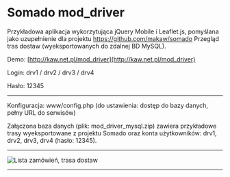 # Somado mod_driver
Przykładowa aplikacja wykorzytująca jQuery Mobile i Leaflet.js,  pomyślana jako uzupełnienie dla projektu https://github.com/makaw/somado
Przegląd tras dostaw (wyeksportowanych do zdalnej BD MySQL).


Demo: [http://kaw.net.pl/mod_driver](http://kaw.net.pl/mod_driver)

Login: drv1 / drv2 / drv3 / drv4

Hasło: 12345

----------
Konfiguracja: www/config.php (do ustawienia: dostęp do bazy danych, pełny URL do serwisów)

Załączona baza danych (plik: mod_driver_mysql.zip) zawiera przykładowe trasy wyeksportowane z projektu Somado oraz konta użytkowników: drv1, drv2, drv3, drv4 (hasło: 12345).

----------

![Lista zamówień, trasa dostaw](http://kaw.net.pl/somado_img/somado_mod_driver.jpg)



----------

